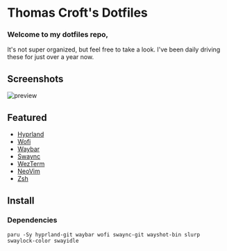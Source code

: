 # Thomas Croft's Dotfiles

### Welcome to my dotfiles repo,

It's not super organized, but feel free to take a look. I've been daily driving these for just over a year now.

## Screenshots
![preview](https://raw.githubusercontent.com/thomascft/dotfiles/master/assets/preview.png)

## Featured
- [Hyprland](https://github.com/hyprwm/Hyprland)
- [Wofi](https://hg.sr.ht/~scoopta/wofi)
- [Waybar](https://github.com/Alexays/Waybar)
- [Swaync](https://github.com/ErikReider/SwayNotificationCenter)
- [WezTerm](https://github.com/wez/wezterm)
- [NeoVim](https://neovim.io)
- [Zsh](https://www.zsh.org/)

## Install

### Dependencies

`paru -Sy hyprland-git waybar wofi swaync-git wayshot-bin slurp swaylock-color swayidle`
